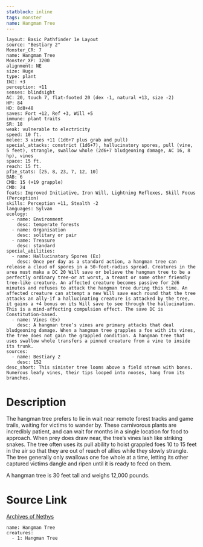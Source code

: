 ```yaml
---
statblock: inline
tags: monster
name: Hangman Tree
---
```

```statblock
layout: Basic Pathfinder 1e Layout
source: "Bestiary 2"
Monster_CR: 7
name: Hangman Tree
Monster_XP: 3200
alignment: NE
size: Huge
type: plant
INI: +3
perception: +11
senses: blindsight
AC: 20, touch 7, flat-footed 20 (dex -1, natural +13, size -2)
HP: 84
HD: 8d8+48
saves: Fort +12, Ref +3, Will +5
immune: plant traits
SR: 18
weak: vulnerable to electricity
speed: 10 ft.
melee: 3 vines +11 (1d6+7 plus grab and pull)
special_attacks: constrict (1d6+7), hallucinatory spores, pull (vine, 5 feet), strangle, swallow whole (2d6+7 bludgeoning damage, AC 16, 8 hp), vines
space: 15 ft.
reach: 15 ft.
pf1e_stats: [25, 8, 23, 7, 12, 10]
BAB: 6
CMB: 15 (+19 grapple)
CMD: 24
feats: Improved Initiative, Iron Will, Lightning Reflexes, Skill Focus (Perception)
skills: Perception +11, Stealth -2
languages: Sylvan
ecology:
  - name: Environment
    desc: temperate forests
  - name: Organisation
    desc: solitary or pair
  - name: Treasure
    desc: standard
special_abilities:
  - name: Hallucinatory Spores (Ex)
    desc: Once per day as a standard action, a hangman tree can release a cloud of spores in a 50-foot-radius spread. Creatures in the area must make a DC 20 Will save or believe the hangman tree to be a perfectly ordinary tree-or at worst, a treant or some other friendly tree-like creature. An affected creature becomes passive for 2d6 minutes and refuses to attack the hangman tree during this time. An affected creature can attempt a new Will save each round that the tree attacks an ally-if a hallucinating creature is attacked by the tree, it gains a +4 bonus on its Will save to see through the hallucination. This is a mind-affecting compulsion effect. The save DC is Constitution-based.
  - name: Vines (Ex)
    desc: A hangman tree’s vines are primary attacks that deal bludgeoning damage. When a hangman tree grapples a foe with its vines, the tree does not gain the grappled condition. A hangman tree that uses swallow whole transfers a pinned creature from a vine to inside its trunk.
sources:
  - name: Bestiary 2
    desc: 152
desc_short: This sinister tree looms above a field strewn with bones. Numerous leafy vines, their tips looped into nooses, hang from its branches.
```
# Description
The hangman tree prefers to lie in wait near remote forest tracks and game trails, waiting for victims to wander by. These carnivorous plants are incredibly patient, and can wait for months in a single location for food to approach. When prey does draw near, the tree’s vines lash like striking snakes. The tree often uses its pull ability to hoist grappled foes 10 to 15 feet in the air so that they are out of reach of allies while they slowly strangle. The tree generally only swallows one foe whole at a time, letting its other captured victims dangle and ripen until it is ready to feed on them.

A hangman tree is 30 feet tall and weighs 12,000 pounds.
# Source Link
[Archives of Nethys](https://aonprd.com/MonsterDisplay.aspx?ItemName=Hangman%20Tree)
```encounter-table
name: Hangman Tree
creatures:
  - 1: Hangman Tree
```
